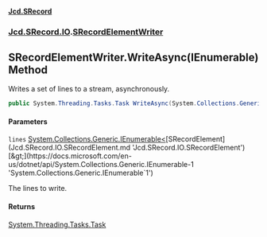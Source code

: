 #### [Jcd.SRecord](index.md 'index')
### [Jcd.SRecord.IO](Jcd.SRecord.IO.md 'Jcd.SRecord.IO').[SRecordElementWriter](Jcd.SRecord.IO.SRecordElementWriter.md 'Jcd.SRecord.IO.SRecordElementWriter')

## SRecordElementWriter.WriteAsync(IEnumerable<SRecordElement>) Method

Writes a set of lines to a stream, asynchronously.

```csharp
public System.Threading.Tasks.Task WriteAsync(System.Collections.Generic.IEnumerable<Jcd.SRecord.IO.SRecordElement> lines);
```
#### Parameters

<a name='Jcd.SRecord.IO.SRecordElementWriter.WriteAsync(System.Collections.Generic.IEnumerable_Jcd.SRecord.IO.SRecordElement_).lines'></a>

`lines` [System.Collections.Generic.IEnumerable&lt;](https://docs.microsoft.com/en-us/dotnet/api/System.Collections.Generic.IEnumerable-1 'System.Collections.Generic.IEnumerable`1')[SRecordElement](Jcd.SRecord.IO.SRecordElement.md 'Jcd.SRecord.IO.SRecordElement')[&gt;](https://docs.microsoft.com/en-us/dotnet/api/System.Collections.Generic.IEnumerable-1 'System.Collections.Generic.IEnumerable`1')

The lines to write.

#### Returns
[System.Threading.Tasks.Task](https://docs.microsoft.com/en-us/dotnet/api/System.Threading.Tasks.Task 'System.Threading.Tasks.Task')